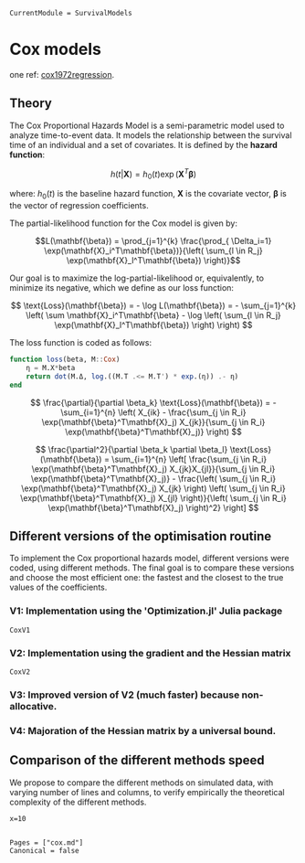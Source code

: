 ```@meta
CurrentModule = SurvivalModels
```

# Cox models

one ref: [cox1972regression](@cite).

## Theory

The Cox Proportional Hazards Model is a semi-parametric model used to analyze time-to-event data. It models the relationship between the survival time of an individual and a set of covariates. It is defined by the **hazard function**:

```math
h(t | \mathbf{X}) = h_0(t) \exp(\mathbf{X}^T\mathbf{\beta})
```
where:
$h_0(t)$ is the baseline hazard function, 
$\mathbf{X}$ is the covariate vector, 
$\mathbf{\beta}$ is the vector of regression coefficients.

The partial-likelihood function for the Cox model is given by:

```math
L(\mathbf{\beta}) = \prod_{j=1}^{k} \frac{\prod_{ \Delta_i=1} \exp(\mathbf{X}_i^T\mathbf{\beta})}{\left( \sum_{l \in R_j} \exp(\mathbf{X}_l^T\mathbf{\beta}) \right)}
```
Our goal is to maximize the log-partial-likelihood or, equivalently, to minimize its negative, which we define as our loss function:

```math

\text{Loss}(\mathbf{\beta}) = - \log L(\mathbf{\beta}) = - \sum_{j=1}^{k} \left( \sum \mathbf{X}_i^T\mathbf{\beta} - \log \left( \sum_{l \in R_j} \exp(\mathbf{X}_l^T\mathbf{\beta}) \right) \right)

```

The loss function is coded as follows: 

```julia
function loss(beta, M::Cox)
    η = M.X*beta
    return dot(M.Δ, log.((M.T .<= M.T') * exp.(η)) .- η)
end
```



```math

\frac{\partial}{\partial \beta_k} \text{Loss}(\mathbf{\beta}) = - \sum_{i=1}^{n} \left( X_{ik} - \frac{\sum_{j \in R_i} \exp(\mathbf{\beta}^T\mathbf{X}_j) X_{jk}}{\sum_{j \in R_i} \exp(\mathbf{\beta}^T\mathbf{X}_j)} \right)

```

```math

\frac{\partial^2}{\partial \beta_k \partial \beta_l} \text{Loss}(\mathbf{\beta}) = \sum_{i=1}^{n} \left[ \frac{\sum_{j \in R_i} \exp(\mathbf{\beta}^T\mathbf{X}_j) X_{jk}X_{jl}}{\sum_{j \in R_i} \exp(\mathbf{\beta}^T\mathbf{X}_j)} - \frac{\left( \sum_{j \in R_i} \exp(\mathbf{\beta}^T\mathbf{X}_j) X_{jk} \right) \left( \sum_{j \in R_i} \exp(\mathbf{\beta}^T\mathbf{X}_j) X_{jl} \right)}{\left( \sum_{j \in R_i} \exp(\mathbf{\beta}^T\mathbf{X}_j) \right)^2} \right]

```



## Different versions of the optimisation routine

To implement the Cox proportional hazards model, different versions were coded, using different methods.
The final goal is to compare these versions and choose the most efficient one: the fastest and the closest to the true values
of the coefficients. 

### V1: Implementation using the 'Optimization.jl' Julia package 

```@docs
CoxV1
```

### V2: Implementation using the gradient and the Hessian matrix


```@docs
CoxV2
```

### V3: Improved version of V2 (much faster) because non-allocative.

### V4: Majoration of the Hessian matrix by a universal bound.


## Comparison of the different methods speed

We propose to compare the different methods on simulated data, with varying number of lines and columns, to verify empirically the theoretical complexity of the different methods. 

```@example 1
x=10


```



```@bibliography
Pages = ["cox.md"]
Canonical = false
```